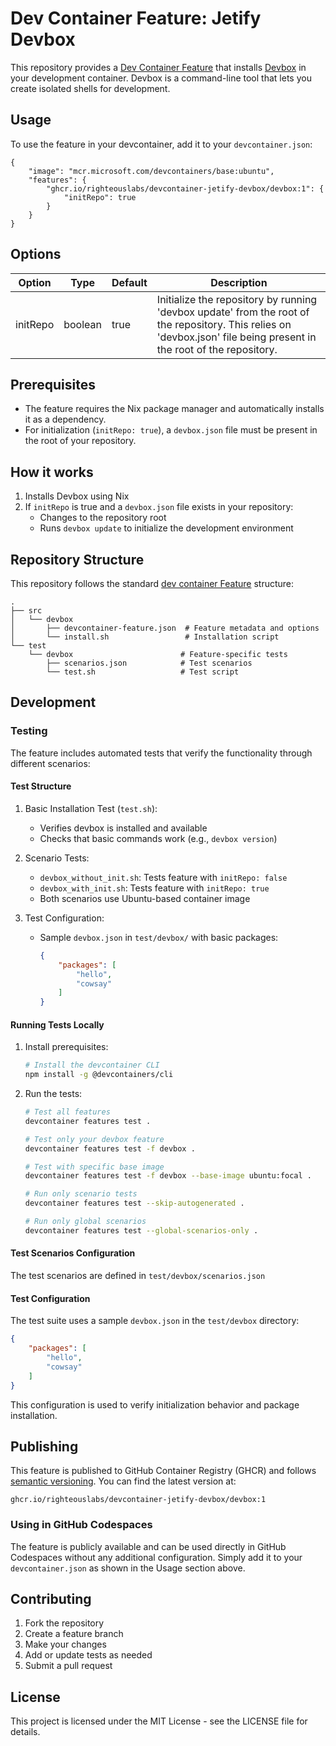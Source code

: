 # Dev Container Feature: Jetify Devbox

This repository provides a [Dev Container Feature](https://containers.dev/implementors/features/) that installs [Devbox](https://jetpack.io/devbox) in your development container. Devbox is a command-line tool that lets you create isolated shells for development.

## Usage

To use the feature in your devcontainer, add it to your `devcontainer.json`:

```jsonc
{
    "image": "mcr.microsoft.com/devcontainers/base:ubuntu",
    "features": {
        "ghcr.io/righteouslabs/devcontainer-jetify-devbox/devbox:1": {
            "initRepo": true
        }
    }
}
```

## Options

| Option | Type | Default | Description |
|--------|------|---------|-------------|
| initRepo | boolean | true | Initialize the repository by running 'devbox update' from the root of the repository. This relies on 'devbox.json' file being present in the root of the repository. |

## Prerequisites

- The feature requires the Nix package manager and automatically installs it as a dependency.
- For initialization (`initRepo: true`), a `devbox.json` file must be present in the root of your repository.

## How it works

1. Installs Devbox using Nix
2. If `initRepo` is true and a `devbox.json` file exists in your repository:
   - Changes to the repository root
   - Runs `devbox update` to initialize the development environment

## Repository Structure

This repository follows the standard [dev container Feature](https://containers.dev/implementors/features/) structure:

```
.
├── src
│   └── devbox
│       ├── devcontainer-feature.json  # Feature metadata and options
│       └── install.sh                 # Installation script
└── test
    └── devbox                        # Feature-specific tests
        ├── scenarios.json            # Test scenarios
        └── test.sh                   # Test script
```

## Development

### Testing

The feature includes automated tests that verify the functionality through different scenarios:

#### Test Structure

1. Basic Installation Test (`test.sh`):
   - Verifies devbox is installed and available
   - Checks that basic commands work (e.g., `devbox version`)

2. Scenario Tests:
   - `devbox_without_init.sh`: Tests feature with `initRepo: false`
   - `devbox_with_init.sh`: Tests feature with `initRepo: true`
   - Both scenarios use Ubuntu-based container image

3. Test Configuration:
   - Sample `devbox.json` in `test/devbox/` with basic packages:
     ```json
     {
         "packages": [
             "hello",
             "cowsay"
         ]
     }
     ```

#### Running Tests Locally

1. Install prerequisites:
   ```bash
   # Install the devcontainer CLI
   npm install -g @devcontainers/cli
   ```

2. Run the tests:
   ```bash
   # Test all features
   devcontainer features test .

   # Test only your devbox feature
   devcontainer features test -f devbox .

   # Test with specific base image
   devcontainer features test -f devbox --base-image ubuntu:focal .

   # Run only scenario tests
   devcontainer features test --skip-autogenerated .

   # Run only global scenarios
   devcontainer features test --global-scenarios-only .
   ```

#### Test Scenarios Configuration

The test scenarios are defined in `test/devbox/scenarios.json`

#### Test Configuration

The test suite uses a sample `devbox.json` in the `test/devbox` directory:

```json
{
    "packages": [
        "hello",
        "cowsay"
    ]
}
```

This configuration is used to verify initialization behavior and package installation.

## Publishing

This feature is published to GitHub Container Registry (GHCR) and follows [semantic versioning](https://containers.dev/implementors/features/#versioning). You can find the latest version at:

```
ghcr.io/righteouslabs/devcontainer-jetify-devbox/devbox:1
```

### Using in GitHub Codespaces

The feature is publicly available and can be used directly in GitHub Codespaces without any additional configuration. Simply add it to your `devcontainer.json` as shown in the Usage section above.

## Contributing

1. Fork the repository
2. Create a feature branch
3. Make your changes
4. Add or update tests as needed
5. Submit a pull request

## License

This project is licensed under the MIT License - see the LICENSE file for details.
